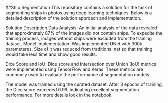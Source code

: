 ##Ship Segmentation
This repository contains a solution for the task of segmenting ships in photos using deep learning techniques. Below is a detailed description of the solution approach and implementation.

Solution Description
Data Analysis:
An initial analysis of the data revealed that approximately 87% of the images did not contain ships. To expedite the training process, images without ships were excluded from the training dataset.
Model Implementation:
Was implemented UNet with 300k parameteres. Size of it was reduced from traditional net so that training would take less time and show good results. 

Dice Score and IoU: Dice score and Intersection over Union (IoU) metrics were implemented using TensorFlow and Keras. These metrics are commonly used to evaluate the performance of segmentation models.

The model was trained using the curated dataset. After 3 epochs of training, the Dice score exceeded 0.99, indicating excellent segmentation performance.
For more details look in the notebook.
